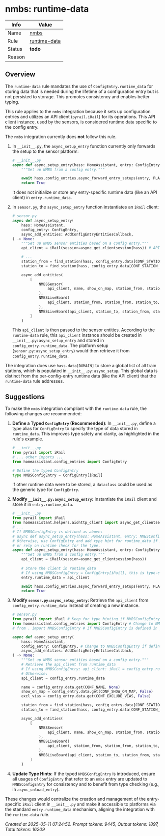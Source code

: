 # nmbs: runtime-data

| Info   | Value                                                                    |
|--------|--------------------------------------------------------------------------|
| Name   | [nmbs](https://www.home-assistant.io/integrations/nmbs/) |
| Rule   | [runtime-data](https://developers.home-assistant.io/docs/core/integration-quality-scale/rules/runtime-data)                                                     |
| Status | **todo**                                       |
| Reason |                                                                          |

## Overview

The `runtime-data` rule mandates the use of `ConfigEntry.runtime_data` for storing data that is needed during the lifetime of a configuration entry but is not persisted to storage. This promotes consistency and enables better typing.

This rule applies to the `nmbs` integration because it sets up configuration entries and utilizes an API client (`pyrail.iRail`) for its operations. This API client instance, used by the sensors, is considered runtime data specific to the config entry.

The `nmbs` integration currently does **not** follow this rule.
1.  In `__init__.py`, the `async_setup_entry` function currently only forwards the setup to the sensor platform:
    ```python
    # __init__.py
    async def async_setup_entry(hass: HomeAssistant, entry: ConfigEntry) -> bool:
        """Set up NMBS from a config entry."""

        await hass.config_entries.async_forward_entry_setups(entry, PLATFORMS)
        return True
    ```
    It does not initialize or store any entry-specific runtime data (like an API client) in `entry.runtime_data`.

2.  In `sensor.py`, the `async_setup_entry` function instantiates an `iRail` client:
    ```python
    # sensor.py
    async def async_setup_entry(
        hass: HomeAssistant,
        config_entry: ConfigEntry,
        async_add_entities: AddConfigEntryEntitiesCallback,
    ) -> None:
        """Set up NMBS sensor entities based on a config entry."""
        api_client = iRail(session=async_get_clientsession(hass)) # API client created here

        # ...
        station_from = find_station(hass, config_entry.data[CONF_STATION_FROM])
        station_to = find_station(hass, config_entry.data[CONF_STATION_TO])

        async_add_entities(
            [
                NMBSSensor(
                    api_client, name, show_on_map, station_from, station_to, excl_vias
                ),
                NMBSLiveBoard(
                    api_client, station_from, station_from, station_to, excl_vias
                ),
                NMBSLiveBoard(api_client, station_to, station_from, station_to, excl_vias),
            ]
        )
    ```
    This `api_client` is then passed to the sensor entities. According to the `runtime-data` rule, this `api_client` instance should be created in `__init__.py:async_setup_entry` and stored in `config_entry.runtime_data`. The platform setup (`sensor.py:async_setup_entry`) would then retrieve it from `config_entry.runtime_data`.

The integration does use `hass.data[DOMAIN]` to store a global list of all train stations, which is populated in `__init__.py:async_setup`. This global data is distinct from the per-config-entry runtime data (like the API client) that the `runtime-data` rule addresses.

## Suggestions

To make the `nmbs` integration compliant with the `runtime-data` rule, the following changes are recommended:

1.  **Define a Typed `ConfigEntry` (Recommended):**
    In `__init__.py`, define a type alias for `ConfigEntry` to specify the type of data stored in `runtime_data`. This improves type safety and clarity, as highlighted in the rule's example.

    ```python
    # __init__.py
    from pyrail import iRail
    # ... other imports ...
    from homeassistant.config_entries import ConfigEntry

    # Define the typed ConfigEntry
    type NMBSConfigEntry = ConfigEntry[iRail]
    ```
    If other runtime data were to be stored, a `dataclass` could be used as the generic type for `ConfigEntry`.

2.  **Modify `__init__.py:async_setup_entry`:**
    Instantiate the `iRail` client and store it in `entry.runtime_data`.

    ```python
    # __init__.py
    from pyrail import iRail
    from homeassistant.helpers.aiohttp_client import async_get_clientsession
    # ...
    # If NMBSConfigEntry is defined as above:
    # async def async_setup_entry(hass: HomeAssistant, entry: NMBSConfigEntry) -> bool:
    # Otherwise, use ConfigEntry and add type hint for runtime_data if possible,
    # or rely on runtime check for the type.
    async def async_setup_entry(hass: HomeAssistant, entry: ConfigEntry) -> bool: # Change to NMBSConfigEntry if defined
        """Set up NMBS from a config entry."""
        api_client = iRail(session=async_get_clientsession(hass))
        
        # Store the client in runtime_data
        # If using NMBSConfigEntry = ConfigEntry[iRail], this is type-checked.
        entry.runtime_data = api_client

        await hass.config_entries.async_forward_entry_setups(entry, PLATFORMS)
        return True
    ```

3.  **Modify `sensor.py:async_setup_entry`:**
    Retrieve the `api_client` from `config_entry.runtime_data` instead of creating a new instance.

    ```python
    # sensor.py
    from pyrail import iRail # Keep for type hinting if NMBSConfigEntry is not imported
    from homeassistant.config_entries import ConfigEntry # Change to NMBSConfigEntry if defined and imported
    # from . import NMBSConfigEntry # If NMBSConfigEntry is defined in __init__.py

    async def async_setup_entry(
        hass: HomeAssistant,
        config_entry: ConfigEntry, # Change to NMBSConfigEntry if defined
        async_add_entities: AddConfigEntryEntitiesCallback,
    ) -> None:
        """Set up NMBS sensor entities based on a config entry."""
        # Retrieve the api_client from runtime_data
        # If using NMBSConfigEntry: api_client: iRail = config_entry.runtime_data
        # Otherwise:
        api_client = config_entry.runtime_data 

        name = config_entry.data.get(CONF_NAME, None)
        show_on_map = config_entry.data.get(CONF_SHOW_ON_MAP, False)
        excl_vias = config_entry.data.get(CONF_EXCLUDE_VIAS, False)

        station_from = find_station(hass, config_entry.data[CONF_STATION_FROM])
        station_to = find_station(hass, config_entry.data[CONF_STATION_TO])

        async_add_entities(
            [
                NMBSSensor(
                    api_client, name, show_on_map, station_from, station_to, excl_vias
                ),
                NMBSLiveBoard(
                    api_client, station_from, station_from, station_to, excl_vias
                ),
                NMBSLiveBoard(api_client, station_to, station_from, station_to, excl_vias),
            ]
        )
    ```

4.  **Update Type Hints:**
    If the typed `NMBSConfigEntry` is introduced, ensure all usages of `ConfigEntry` that refer to an `nmbs` entry are updated to `NMBSConfigEntry` for consistency and to benefit from type checking (e.g., in `async_unload_entry`).

These changes would centralize the creation and management of the entry-specific `iRail` client in `__init__.py` and make it accessible to platforms via the standard `entry.runtime_data` mechanism, aligning the integration with the `runtime-data` rule.

_Created at 2025-05-11 07:24:52. Prompt tokens: 9445, Output tokens: 1897, Total tokens: 16209_
